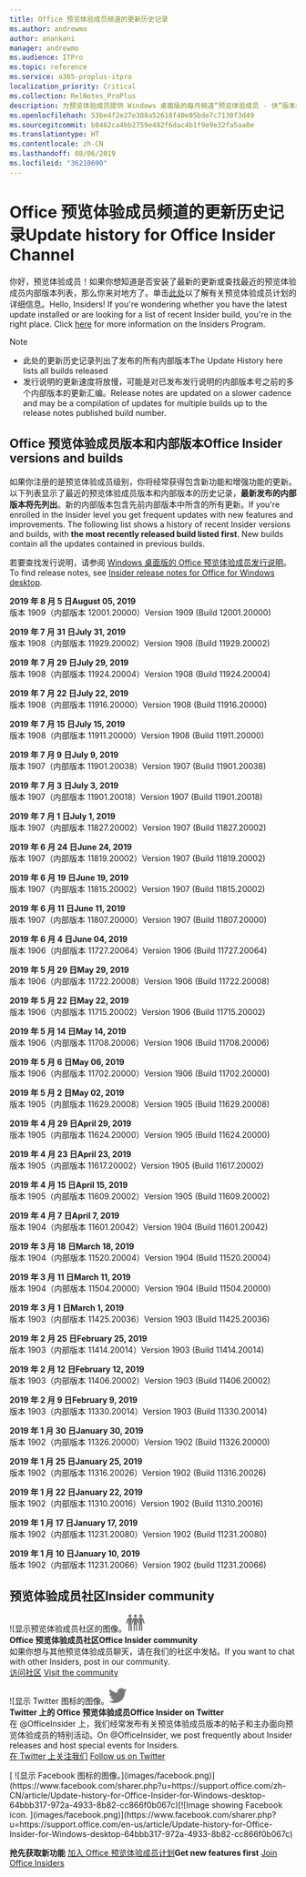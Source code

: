 ```yaml
---
title: Office 预览体验成员频道的更新历史记录
ms.author: andrewmo
author: anankani
manager: andrewmo
ms.audience: ITPro
ms.topic: reference
ms.service: o365-proplus-itpro
localization_priority: Critical
ms.collection: RelNotes_ProPlus
description: 为预览体验成员提供 Windows 桌面版的每月频道“预览体验成员 - 快”版本的更新历史记录
ms.openlocfilehash: 53be4f2e27e388a52618f40e05bde7c7130f3d49
ms.sourcegitcommit: b8462ca4bb2759e492f6dac4b1f9e9e32fa5aa0e
ms.translationtype: HT
ms.contentlocale: zh-CN
ms.lasthandoff: 08/06/2019
ms.locfileid: "36210690"
---
```

# <a name="update-history-for-office-insider-channel"></a><span data-ttu-id="dbd45-103">Office 预览体验成员频道的更新历史记录</span><span class="sxs-lookup"><span data-stu-id="dbd45-103">Update history for Office Insider Channel</span></span>

<span data-ttu-id="dbd45-p101">你好，预览体验成员！如果你想知道是否安装了最新的更新或查找最近的预览体验成员内部版本列表，那么你来对地方了。单击[此处](https://insider.office.com/)以了解有关预览体验成员计划的详细信息。</span><span class="sxs-lookup"><span data-stu-id="dbd45-p101">Hello, Insiders! If you're wondering whether you have the latest update installed or are looking for a list of recent Insider build, you're in the right place. Click [here](https://insider.office.com/) for more information on the Insiders Program.</span></span>

> [!NOTE]
> - <span data-ttu-id="dbd45-107">此处的更新历史记录列出了发布的所有内部版本</span><span class="sxs-lookup"><span data-stu-id="dbd45-107">The Update History here lists all builds released</span></span>
> - <span data-ttu-id="dbd45-108">发行说明的更新速度将放慢，可能是对已发布发行说明的内部版本号之前的多个内部版本的更新汇编。</span><span class="sxs-lookup"><span data-stu-id="dbd45-108">Release notes are updated on a slower cadence and may be a compilation of updates for multiple builds up to the release notes published build number.</span></span>



## <a name="office-insider-versions-and-builds"></a><span data-ttu-id="dbd45-109">Office 预览体验成员版本和内部版本</span><span class="sxs-lookup"><span data-stu-id="dbd45-109">Office Insider versions and builds</span></span>

<span data-ttu-id="dbd45-p102">如果你注册的是预览体验成员级别，你将经常获得包含新功能和增强功能的更新。以下列表显示了最近的预览体验成员版本和内部版本的历史记录，**最新发布的内部版本将先列出**。新的内部版本包含先前内部版本中所含的所有更新。</span><span class="sxs-lookup"><span data-stu-id="dbd45-p102">If you're enrolled in the Insider level you get frequent updates with new features and improvements. The following list shows a history of recent Insider versions and builds, with **the most recently released build listed first**. New builds contain all the updates contained in previous builds.</span></span> 

<span data-ttu-id="dbd45-113">若要查找发行说明，请参阅 [Windows 桌面版的 Office 预览体验成员发行说明](https://docs.microsoft.com/zh-CN/OfficeUpdates/release-notes-office-insider)。</span><span class="sxs-lookup"><span data-stu-id="dbd45-113">To find release notes, see [Insider release notes for Office for Windows desktop](https://docs.microsoft.com/en-us/OfficeUpdates/release-notes-office-insider).</span></span>

[//]: # (请勿移除)

<span data-ttu-id="dbd45-115">**2019 年 8 月 5 日**</span><span class="sxs-lookup"><span data-stu-id="dbd45-115">**August 05, 2019**</span></span><br/>
<span data-ttu-id="dbd45-116">版本 1909（内部版本 12001.20000）</span><span class="sxs-lookup"><span data-stu-id="dbd45-116">Version 1909 (Build 12001.20000)</span></span><br/>

<span data-ttu-id="dbd45-117">**2019 年 7 月 31 日**</span><span class="sxs-lookup"><span data-stu-id="dbd45-117">**July 31, 2019**</span></span><br/>
<span data-ttu-id="dbd45-118">版本 1908（内部版本 11929.20002）</span><span class="sxs-lookup"><span data-stu-id="dbd45-118">Version 1908 (Build 11929.20002)</span></span><br/>

<span data-ttu-id="dbd45-119">**2019 年 7 月 29 日**</span><span class="sxs-lookup"><span data-stu-id="dbd45-119">**July 29, 2019**</span></span><br/>
<span data-ttu-id="dbd45-120">版本 1908（内部版本 11924.20004）</span><span class="sxs-lookup"><span data-stu-id="dbd45-120">Version 1908 (Build 11924.20004)</span></span><br/>

<span data-ttu-id="dbd45-121">**2019 年 7 月 22 日**</span><span class="sxs-lookup"><span data-stu-id="dbd45-121">**July 22, 2019**</span></span><br/>
<span data-ttu-id="dbd45-122">版本 1908（内部版本 11916.20000）</span><span class="sxs-lookup"><span data-stu-id="dbd45-122">Version 1908 (Build 11916.20000)</span></span><br/>

<span data-ttu-id="dbd45-123">**2019 年 7 月 15 日**</span><span class="sxs-lookup"><span data-stu-id="dbd45-123">**July 15, 2019**</span></span><br/>
<span data-ttu-id="dbd45-124">版本 1908（内部版本 11911.20000）</span><span class="sxs-lookup"><span data-stu-id="dbd45-124">Version 1908 (Build 11911.20000)</span></span><br/>

<span data-ttu-id="dbd45-125">**2019 年 7 月 9 日**</span><span class="sxs-lookup"><span data-stu-id="dbd45-125">**July 9, 2019**</span></span><br/>
<span data-ttu-id="dbd45-126">版本 1907（内部版本 11901.20038）</span><span class="sxs-lookup"><span data-stu-id="dbd45-126">Version 1907 (Build 11901.20038)</span></span><br/>

<span data-ttu-id="dbd45-127">**2019 年 7 月 3 日**</span><span class="sxs-lookup"><span data-stu-id="dbd45-127">**July 3, 2019**</span></span><br/>
<span data-ttu-id="dbd45-128">版本 1907（内部版本 11901.20018）</span><span class="sxs-lookup"><span data-stu-id="dbd45-128">Version 1907 (Build 11901.20018)</span></span><br/>

<span data-ttu-id="dbd45-129">**2019 年 7 月 1 日**</span><span class="sxs-lookup"><span data-stu-id="dbd45-129">**July 1, 2019**</span></span><br/>
<span data-ttu-id="dbd45-130">版本 1907（内部版本 11827.20002）</span><span class="sxs-lookup"><span data-stu-id="dbd45-130">Version 1907 (Build 11827.20002)</span></span><br/>

<span data-ttu-id="dbd45-131">**2019 年 6 月 24 日**</span><span class="sxs-lookup"><span data-stu-id="dbd45-131">**June 24, 2019**</span></span><br/>
<span data-ttu-id="dbd45-132">版本 1907（内部版本 11819.20002）</span><span class="sxs-lookup"><span data-stu-id="dbd45-132">Version 1907 (Build 11819.20002)</span></span><br/>

<span data-ttu-id="dbd45-133">**2019 年 6 月 19 日**</span><span class="sxs-lookup"><span data-stu-id="dbd45-133">**June 19, 2019**</span></span><br/>
<span data-ttu-id="dbd45-134">版本 1907（内部版本 11815.20002）</span><span class="sxs-lookup"><span data-stu-id="dbd45-134">Version 1907 (Build 11815.20002)</span></span><br/>

<span data-ttu-id="dbd45-135">**2019 年 6 月 11 日**</span><span class="sxs-lookup"><span data-stu-id="dbd45-135">**June 11, 2019**</span></span><br/>
<span data-ttu-id="dbd45-136">版本 1907（内部版本 11807.20000）</span><span class="sxs-lookup"><span data-stu-id="dbd45-136">Version 1907 (Build 11807.20000)</span></span><br/>

<span data-ttu-id="dbd45-137">**2019 年 6 月 4 日**</span><span class="sxs-lookup"><span data-stu-id="dbd45-137">**June 04, 2019**</span></span><br/>
<span data-ttu-id="dbd45-138">版本 1906（内部版本 11727.20064）</span><span class="sxs-lookup"><span data-stu-id="dbd45-138">Version 1906 (Build 11727.20064)</span></span><br/>


<span data-ttu-id="dbd45-139">**2019 年 5 月 29 日**</span><span class="sxs-lookup"><span data-stu-id="dbd45-139">**May 29, 2019**</span></span><br/>
<span data-ttu-id="dbd45-140">版本 1906（内部版本 11722.20008）</span><span class="sxs-lookup"><span data-stu-id="dbd45-140">Version 1906 (Build 11722.20008)</span></span><br/>

<span data-ttu-id="dbd45-141">**2019 年 5 月 22 日**</span><span class="sxs-lookup"><span data-stu-id="dbd45-141">**May 22, 2019**</span></span><br/> <span data-ttu-id="dbd45-142">版本 1906（内部版本 11715.20002）</span><span class="sxs-lookup"><span data-stu-id="dbd45-142">Version 1906 (Build 11715.20002)</span></span><br/> 

<span data-ttu-id="dbd45-143">**2019 年 5 月 14 日**</span><span class="sxs-lookup"><span data-stu-id="dbd45-143">**May 14, 2019**</span></span><br/> <span data-ttu-id="dbd45-144">版本 1906（内部版本 11708.20006）</span><span class="sxs-lookup"><span data-stu-id="dbd45-144">Version 1906 (Build 11708.20006)</span></span><br/>

<span data-ttu-id="dbd45-145">**2019 年 5 月 6 日**</span><span class="sxs-lookup"><span data-stu-id="dbd45-145">**May 06, 2019**</span></span><br/>
<span data-ttu-id="dbd45-146">版本 1906（内部版本 11702.20000）</span><span class="sxs-lookup"><span data-stu-id="dbd45-146">Version 1906 (Build 11702.20000)</span></span><br/>

<span data-ttu-id="dbd45-147">**2019 年 5 月 2 日**</span><span class="sxs-lookup"><span data-stu-id="dbd45-147">**May 02, 2019**</span></span><br/>
<span data-ttu-id="dbd45-148">版本 1905（内部版本 11629.20008）</span><span class="sxs-lookup"><span data-stu-id="dbd45-148">Version 1905 (Build 11629.20008)</span></span><br/>

<span data-ttu-id="dbd45-149">**2019 年 4 月 29 日**</span><span class="sxs-lookup"><span data-stu-id="dbd45-149">**April 29, 2019**</span></span><br/>
<span data-ttu-id="dbd45-150">版本 1905（内部版本 11624.20000）</span><span class="sxs-lookup"><span data-stu-id="dbd45-150">Version 1905 (Build 11624.20000)</span></span><br/>

<span data-ttu-id="dbd45-151">**2019 年 4 月 23 日**</span><span class="sxs-lookup"><span data-stu-id="dbd45-151">**April 23, 2019**</span></span><br/> <span data-ttu-id="dbd45-152">版本 1905（内部版本 11617.20002）</span><span class="sxs-lookup"><span data-stu-id="dbd45-152">Version 1905 (Build 11617.20002)</span></span><br/>

<span data-ttu-id="dbd45-153">**2019 年 4 月 15 日**</span><span class="sxs-lookup"><span data-stu-id="dbd45-153">**April 15, 2019**</span></span><br/> <span data-ttu-id="dbd45-154">版本 1905（内部版本 11609.20002）</span><span class="sxs-lookup"><span data-stu-id="dbd45-154">Version 1905 (Build 11609.20002)</span></span><br/>

<span data-ttu-id="dbd45-155">**2019 年 4 月 7 日**</span><span class="sxs-lookup"><span data-stu-id="dbd45-155">**April 7, 2019**</span></span><br/> <span data-ttu-id="dbd45-156">版本 1904（内部版本 11601.20042）</span><span class="sxs-lookup"><span data-stu-id="dbd45-156">Version 1904 (Build 11601.20042)</span></span><br/>

<span data-ttu-id="dbd45-157">**2019 年 3 月 18 日**</span><span class="sxs-lookup"><span data-stu-id="dbd45-157">**March 18, 2019**</span></span><br/> <span data-ttu-id="dbd45-158">版本 1904（内部版本 11520.20004）</span><span class="sxs-lookup"><span data-stu-id="dbd45-158">Version 1904 (Build 11520.20004)</span></span><br/>

<span data-ttu-id="dbd45-159">**2019 年 3 月 11 日**</span><span class="sxs-lookup"><span data-stu-id="dbd45-159">**March 11, 2019**</span></span><br/> <span data-ttu-id="dbd45-160">版本 1904（内部版本 11504.20000）</span><span class="sxs-lookup"><span data-stu-id="dbd45-160">Version 1904 (Build 11504.20000)</span></span><br/>

<span data-ttu-id="dbd45-161">**2019 年 3 月 1 日**</span><span class="sxs-lookup"><span data-stu-id="dbd45-161">**March 1, 2019**</span></span><br/> <span data-ttu-id="dbd45-162">版本 1903（内部版本 11425.20036）</span><span class="sxs-lookup"><span data-stu-id="dbd45-162">Version 1903 (Build 11425.20036)</span></span><br/> 

<span data-ttu-id="dbd45-163">**2019 年 2 月 25 日**</span><span class="sxs-lookup"><span data-stu-id="dbd45-163">**February 25, 2019**</span></span><br/> <span data-ttu-id="dbd45-164">版本 1903（内部版本 11414.20014）</span><span class="sxs-lookup"><span data-stu-id="dbd45-164">Version 1903 (Build 11414.20014)</span></span><br/> 

<span data-ttu-id="dbd45-165">**2019 年 2 月 12 日**</span><span class="sxs-lookup"><span data-stu-id="dbd45-165">**February 12, 2019**</span></span><br/> <span data-ttu-id="dbd45-166">版本 1903（内部版本 11406.20002）</span><span class="sxs-lookup"><span data-stu-id="dbd45-166">Version 1903 (Build 11406.20002)</span></span><br/> 

<span data-ttu-id="dbd45-167">**2019 年 2 月 9 日**</span><span class="sxs-lookup"><span data-stu-id="dbd45-167">**February 9, 2019**</span></span><br/> <span data-ttu-id="dbd45-168">版本 1903（内部版本 11330.20014）</span><span class="sxs-lookup"><span data-stu-id="dbd45-168">Version 1903 (Build 11330.20014)</span></span><br/> 

<span data-ttu-id="dbd45-169">**2019 年 1 月 30 日**</span><span class="sxs-lookup"><span data-stu-id="dbd45-169">**January 30, 2019**</span></span><br/> <span data-ttu-id="dbd45-170">版本 1902（内部版本 11326.20000）</span><span class="sxs-lookup"><span data-stu-id="dbd45-170">Version 1902 (Build 11326.20000)</span></span><br/> 

<span data-ttu-id="dbd45-171">**2019 年 1 月 25 日**</span><span class="sxs-lookup"><span data-stu-id="dbd45-171">**January 25, 2019**</span></span><br/> <span data-ttu-id="dbd45-172">版本 1902（内部版本 11316.20026）</span><span class="sxs-lookup"><span data-stu-id="dbd45-172">Version 1902 (Build 11316.20026)</span></span><br/> 

<span data-ttu-id="dbd45-173">**2019 年 1 月 22 日**</span><span class="sxs-lookup"><span data-stu-id="dbd45-173">**January 22, 2019**</span></span><br/> <span data-ttu-id="dbd45-174">版本 1902（内部版本 11310.20016）</span><span class="sxs-lookup"><span data-stu-id="dbd45-174">Version 1902 (Build 11310.20016)</span></span><br/> 

<span data-ttu-id="dbd45-175">**2019 年 1 月 17 日**</span><span class="sxs-lookup"><span data-stu-id="dbd45-175">**January 17, 2019**</span></span><br/> <span data-ttu-id="dbd45-176">版本 1902（内部版本 11231.20080）</span><span class="sxs-lookup"><span data-stu-id="dbd45-176">Version 1902 (Build 11231.20080)</span></span><br/>

<span data-ttu-id="dbd45-177">**2019 年 1 月 10 日**</span><span class="sxs-lookup"><span data-stu-id="dbd45-177">**January 10, 2019**</span></span><br/> <span data-ttu-id="dbd45-178">版本 1902（内部版本 11231.20066）</span><span class="sxs-lookup"><span data-stu-id="dbd45-178">Version 1902 (build 11231.20066)</span></span><br/> 


## <a name="insider-community"></a><span data-ttu-id="dbd45-179">预览体验成员社区</span><span class="sxs-lookup"><span data-stu-id="dbd45-179">Insider community</span></span>

<span data-ttu-id="dbd45-180">![显示预览体验成员社区的图像。</span><span class="sxs-lookup"><span data-stu-id="dbd45-180">![Image showing insider community.</span></span> ](images/insidercommunity.png) <br/>
<span data-ttu-id="dbd45-181">**Office 预览体验成员社区**</span><span class="sxs-lookup"><span data-stu-id="dbd45-181">**Office Insider community**</span></span><br/> <span data-ttu-id="dbd45-182">如果你想与其他预览体验成员聊天，请在我们的社区中发帖。</span><span class="sxs-lookup"><span data-stu-id="dbd45-182">If you want to chat with other Insiders, post in our community.</span></span><br/><span data-ttu-id="dbd45-183"> 
[访问社区](https://go.microsoft.com/fwlink/?linkid=843493)</span><span class="sxs-lookup"><span data-stu-id="dbd45-183"> 
[Visit the community](https://go.microsoft.com/fwlink/?linkid=843493)</span></span><br/> 

<span data-ttu-id="dbd45-184">![显示 Twitter 图标的图像。</span><span class="sxs-lookup"><span data-stu-id="dbd45-184">![Image showing twitter icon.</span></span> ](images/twitter.png)<br/>
<span data-ttu-id="dbd45-185">**Twitter 上的 Office 预览体验成员**</span><span class="sxs-lookup"><span data-stu-id="dbd45-185">**Office Insider on Twitter**</span></span><br/> <span data-ttu-id="dbd45-186">在 @OfficeInsider 上，我们经常发布有关预览体验成员版本的帖子和主办面向预览体验成员的特别活动。</span><span class="sxs-lookup"><span data-stu-id="dbd45-186">On @OfficeInsider, we post frequently about Insider releases and host special events for Insiders.</span></span><br/><span data-ttu-id="dbd45-187"> 
[在 Twitter 上关注我们](https://go.microsoft.com/fwlink/?linkid=717717)</span><span class="sxs-lookup"><span data-stu-id="dbd45-187"> 
[Follow us on Twitter](https://go.microsoft.com/fwlink/?linkid=717717)</span></span><br/> 

<span data-ttu-id="dbd45-188">
  [
  ![显示 Facebook 图标的图像。](images/facebook.png)](https://www.facebook.com/sharer.php?u=https://support.office.com/zh-CN/article/Update-history-for-Office-Insider-for-Windows-desktop-64bbb317-972a-4933-8b82-cc866f0b067c)</span><span class="sxs-lookup"><span data-stu-id="dbd45-188">[![Image showing Facebook icon. ](images/facebook.png)](https://www.facebook.com/sharer.php?u=https://support.office.com/en-us/article/Update-history-for-Office-Insider-for-Windows-desktop-64bbb317-972a-4933-8b82-cc866f0b067c)</span></span>


<span data-ttu-id="dbd45-189">**抢先获取新功能**
[加入 Office 预览体验成员计划](https://insider.office.com/)</span><span class="sxs-lookup"><span data-stu-id="dbd45-189">**Get new features first**
[Join Office Insiders](https://insider.office.com/)</span></span>